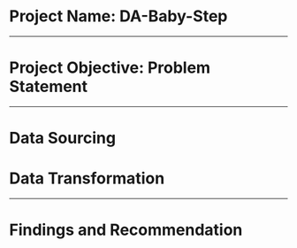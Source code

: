 # Project Name: DA-Baby-Step

---
# Project Objective: Problem Statement



----
# Data Sourcing




# Data Transformation



----
# Findings and Recommendation
